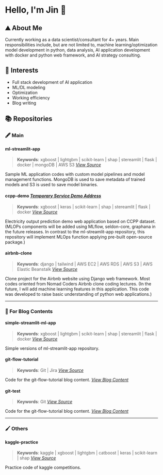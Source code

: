 # Hello, I'm Jin :bagel:

## :mountain: About Me

Currently working as a data scientist/consultant for 4+ years. Main responsibilities include, but are not limited to, machine learning/optimization model development in python, data analysis, AI application development with docker and python web framework, and AI strategy consulting.

## :dart: Interests

- Full stack development of AI application
- ML/DL modeling
- Optimization
- Working efficiency
- Blog writing

## :books: Repositories


### :fountain_pen: Main

#### ml-streamlit-app
> **Keywords**: xgboost | lightgbm | scikit-learn | shap | stereamlit | flask | docker | mongoDB | AWS S3 *[View Source](https://github.com/jinwoo1990/ml-streamlit-app)*

Sample ML application codes with custom model pipelines and model management functions. MongoDB is used to save metadata of trained models and S3 is used to save model binaries.

#### ccpp-demo *[Temporary Service Demo Address](http://13.209.234.231:8501/)*
> **Keywords**: xgboost | keras | scikit-learn | shap | stereamlit | flask | docker *[View Source](https://github.com/jinwoo1990/ccpp-demo)*

Electricity output prediction demo web application based on CCPP dataset. 
(MLOPs components will be added using MLflow, seldon-core, graphana in the future releases. In contrast to the ml-streamlit-app repository, this repository will implement MLOps function applying pre-built open-source package.)

#### airbnb-clone
> **Keywords**: django | tailwind | AWS EC2 | AWS RDS | AWS S3 | AWS Elastic Beanstalk *[View Source](https://github.com/jinwoo1990/airbnb-clone)*

Clone project for the Airbnb website using Django web framework. Most codes oriented from Nomad Coders Airbnb clone coding lectures.
(In the future, I will add machine learning features in this application. This code was developed to raise basic understanding of python web applications.)

---

### :memo: For Blog Contents

#### simple-streamlit-ml-app
> **Keywords**: xgboost | lightgbm | scikit-learn | shap | stereamlit | flask | docker *[View Source](https://github.com/jinwoo1990/simple-streamlit-ml-app)*

Simple versions of ml-streamlit-app repository. 

#### git-flow-tutorial
> **Keywords**: Git | Jira *[View Source](https://github.com/jinwoo1990/git-flow-tutorial)*

Code for the git-flow-tutorial blog content. *[View Blog Content](https://jinwoo1990.github.io/git/git-flow-tutorial/)*

#### git-test
> **Keywords**: Git *[View Source](https://github.com/jinwoo1990/git-test)*

Code for the git-flow-tutorial blog content. *[View Blog Content](https://jinwoo1990.github.io/git/git-flow-tutorial/)*

---

### :paintbrush: Others

#### kaggle-practice
> **Keywords**: kaggle | xgboost | lightgbm | catboost | keras | scikit-learn | shap *[View Source](https://github.com/jinwoo1990/kaggle-practice)*

Practice code of kaggle competitions.


